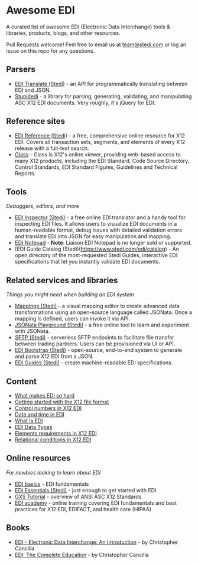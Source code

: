 # Awesome EDI 

A curated list of awesome EDI (Electronic Data Interchange) tools &amp; libraries, products, blogs, and other resources.

Pull Requests welcome! Feel free to email us at team@stedi.com or log an issue on this repo for any questions.

## Parsers

- [EDI Translate (Stedi)](https://www.stedi.com/products/edi-translate) - an API for programmatically translating between EDI and JSON. 
- [Stupidedi](https://github.com/kputnam/stupidedi) - a library for parsing, generating, validating, and manipulating ASC X12 EDI documents. Very roughly, it&#39;s jQuery for EDI.

## Reference sites

- [EDI Reference (Stedi)](https://www.stedi.com/edi) - a free, comprehensive online resource for X12 EDI. Covers all transaction sets, segments, and elements of every X12 release with a full-text search.
- [Glass](https://x12.org/products/glass) - Glass is X12's online viewer, providing web-based access to many X12 products, including the EDI Standard, Code Source Directory, Control Standards, EDI Standard Figures, Guidelines and Technical Reports.

## Tools 
*Debuggers, editors, and more*

- [EDI Inspector (Stedi)](https://www.stedi.com/edi/inspector) - a free online EDI translator and a handy tool for inspecting EDI files. It allows users to visualize EDI documents in a human-readable format, debug issues with detailed validation errors and translate EDI into JSON for easy manipulation and mapping. 
- [EDI Notepad](https://softwareconnect.com/edi/liaison-edi-notepad/) - **Note**: Liaison EDI Notepad is no longer sold or supported.
- [EDI Guide Catalog (Stedi)(https://www.stedi.com/edi/catalog) - An open directory of the most-requested Stedi Guides, interactive EDI specifications that let you instantly validate EDI documents.

## Related services and libraries
*Things you might need when building an EDI system*

- [Mappings (Stedi)](https://www.stedi.com/products/mappings) - a visual mapping editor to create advanced data transformations using an open-source language called JSONata. Once a mapping is defined, users can invoke it via API. 
- [JSONata Playground (Stedi)](https://www.stedi.com/jsonata/playground) - a free online tool to learn and experiment with JSONata. 
- [SFTP (Stedi)](https://www.stedi.com/products/sftp) - serverless SFTP endpoints to facilitate file transfer between trading partners. Users can be provisioned via UI or API.
- [EDI Bootstrap (Stedi)](https://github.com/Stedi-Demos/bootstrap) - open-source, end-to-end system to generate and parse X12 EDI from a JSON.
- [EDI Guides (Stedi)](https://www.stedi.com/products/guides) - create machine-readable EDI specifications.

## Content

- [What makes EDI so hard](https://www.stedi.com/blog/what-makes-edi-so-hard)
- [Getting started with the X12 file format](https://www.stedi.com/blog/getting-started-with-the-x12-file-format)
- [Control numbers in X12 EDI](https://www.stedi.com/blog/control-numbers-in-x12-edi)
- [Date and time in EDI](https://www.stedi.com/blog/date-and-time-in-edi)
- [What is EDI](http://www.markpreston.co.uk/Lecture17102/krock/krock.html)
- [EDI Data Types](https://docs.tibco.com/pub/foresight/foresight_EDISIM/6.11.0-july-2011/DataTypes.pdf)
- [Elements requirements in X12 EDI](https://www.stedi.com/edi/essentials/x12/elements/element-requirements)
- [Relational conditions in X12 EDI](https://www.stedi.com/edi/essentials/x12/elements/relational-conditions)

## Online resources
*For newbies looking to learn about EDI*

- [EDI basics](https://www.edibasics.com) - EDI fundamentals
- [EDI Essentials (Stedi)](https://www.stedi.com/edi/essentials/index) - just enough to get started with EDI 
- [GXS Tutorial](http://www.edibasics.co.uk/wp-content/uploads/Tutor_ANSI.SO_GXS.pdf) - overview of ANSI ASC X12 Standards 
- [EDI academy](https://www.ediacademy.com) - online training covering EDI fundamentals and best practices for X12 EDI, EDIFACT, and health care (HIPAA)

## Books

- [EDI - Electronic Data Interchange: An Introduction](https://www.amazon.com/Electronic-Data-Interchange-introduction/dp/1973550709) - by Christopher Cancilla
- [EDI: The Complete Education](https://www.amazon.com/gp/product/1723959871/ref=ppx_yo_dt_b_asin_title_o01_s00?ie=UTF8&psc=) - by Christopher Cancilla
